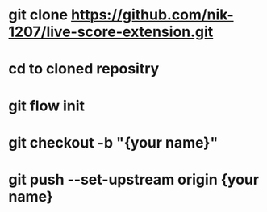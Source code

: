 # git clone https://github.com/nik-1207/live-score-extension.git
# cd  to cloned repositry
# git flow init
# git checkout -b "{your name}"
# git push --set-upstream origin {your name}
